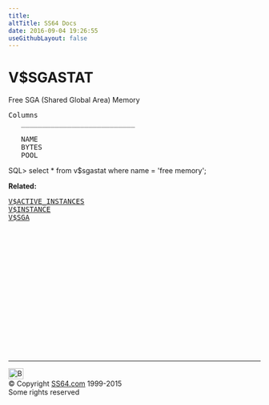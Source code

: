 ```yaml
---
title:
altTitle: SS64 Docs
date: 2016-09-04 19:26:55
useGithubLayout: false
---
```

<!-- #BeginLibraryItem "/Library/head_orav.lbi" --><!-- #EndLibraryItem --><h1>V$SGASTAT </h1>  
 <p> Free SGA (Shared Global Area) Memory</p> 
 
<pre>Columns
   ___________________________

   NAME
   BYTES
   POOL
</pre>
<p class="code">SQL&gt; select * from v$sgastat where name = 'free memory';</p>
<p><b>Related:</b></p>
<pre><a href="V$ACTIVE_INSTANCES.html">V$ACTIVE_INSTANCES</a> 
<a href="V$INSTANCE.html">V$INSTANCE</a> 
<a href="V$SGA.html">V$SGA</a> 
</pre><!-- #BeginLibraryItem "/Library/foot_orad.lbi" --><p>
<!-- oracle-footer -->
<ins class="adsbygoogle" style="display:inline-block;width:300px;height:250px" data-ad-client="ca-pub-6140977852749469" data-ad-slot="4275490898"></ins>
<script>
(adsbygoogle = window.adsbygoogle || []).push({});
</script></p>
<hr>
<div id="bl" class="footer"><a href="V$SGASTAT.html#"><img src="../images/top.png" width="30" height="22" alt="Back to the Top"></a></div>
<div id="br" class="footer, tagline">© Copyright <a href="../index.html">SS64.com</a> 1999-2015<br>
Some rights reserved</div>
<!-- #EndLibraryItem -->

